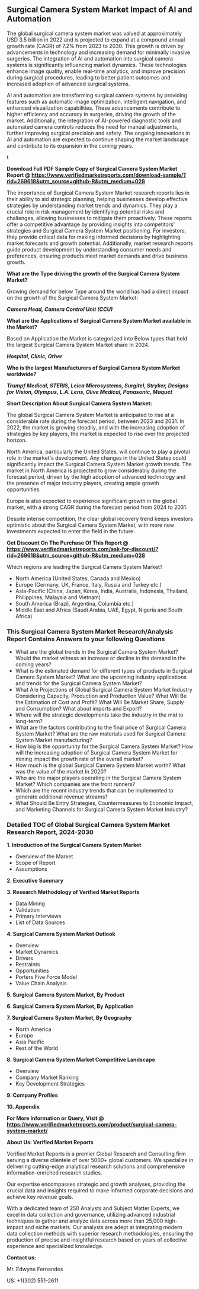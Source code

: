 <h2>Surgical Camera System Market Impact of AI and Automation</h2><p>The global surgical camera system market was valued at approximately USD 3.5 billion in 2022 and is projected to expand at a compound annual growth rate (CAGR) of 7.2% from 2023 to 2030. This growth is driven by advancements in technology and increasing demand for minimally invasive surgeries. The integration of AI and automation into surgical camera systems is significantly influencing market dynamics. These technologies enhance image quality, enable real-time analytics, and improve precision during surgical procedures, leading to better patient outcomes and increased adoption of advanced surgical systems.</p><p>AI and automation are transforming surgical camera systems by providing features such as automatic image optimization, intelligent navigation, and enhanced visualization capabilities. These advancements contribute to higher efficiency and accuracy in surgeries, driving the growth of the market. Additionally, the integration of AI-powered diagnostic tools and automated camera controls reduces the need for manual adjustments, further improving surgical precision and safety. The ongoing innovations in AI and automation are expected to continue shaping the market landscape and contribute to its expansion in the coming years.</p>t</p><p id="" class=""><strong>Download Full PDF Sample Copy of Surgical Camera System Market Report @ <a href="https://www.verifiedmarketreports.com/download-sample/?rid=269618&utm_source=github-R&utm_medium=028" target="_blank">https://www.verifiedmarketreports.com/download-sample/?rid=269618&utm_source=github-R&utm_medium=028</a></strong></p><p>The importance of&nbsp;Surgical Camera System Market research reports lies in their ability to aid strategic planning, helping businesses develop effective strategies by understanding market trends and dynamics. They play a crucial role in risk management by identifying potential risks and challenges, allowing businesses to mitigate them proactively. These reports offer a competitive advantage by providing insights into competitors' strategies and Surgical Camera System Market positioning. For investors, they provide critical data for making informed decisions by highlighting market forecasts and growth potential. Additionally, market research reports guide product development by understanding consumer needs and preferences, ensuring products meet market demands and drive business growth.</p><p><strong>What are the&nbsp;Type driving the growth of the Surgical Camera System Market?</strong></p><p id="" class="">Growing demand for below Type around the world has had a direct impact on the growth of the Surgical Camera System Market:</p><em><strong>Camera Head, Camera Control Unit (CCU)</strong></em></p><strong>What are the&nbsp;Applications&nbsp;of Surgical Camera System Market available in the Market?</strong></p><p id="" class="">Based on Application the Market is categorized into Below types that held the largest Surgical Camera System Market share In 2024.</p><em><strong>Hospital, Clinic, Other</strong></em></p><strong>Who is the largest Manufacturers of Surgical Camera System Market worldwide?</strong></p><p><em><strong>Trumpf Medical, STERIS, Leica Microsystems, Surgitel, Stryker, Designs for Vision, Olympus, L.A. Lens, Olive Medical, Panasonic, Maquet</strong></em></p><p id="" class=""><strong>Short Description About Surgical Camera System Market:</strong></p><p>The global Surgical Camera System Market is anticipated to rise at a considerable rate during the forecast period, between 2023 and 2031. In 2022, the market is growing steadily, and with the increasing adoption of strategies by key players, the market is expected to rise over the projected horizon.</p><p>North America, particularly the United States, will continue to play a pivotal role in the market's development. Any changes in the United States could significantly impact the Surgical Camera System Market growth trends. The market in North America is projected to grow considerably during the forecast period, driven by the high adoption of advanced technology and the presence of major industry players, creating ample growth opportunities.</p><p>Europe is also expected to experience significant growth in the global market, with a strong CAGR during the forecast period from 2024 to 2031.</p><p>Despite intense competition, the clear global recovery trend keeps investors optimistic about the Surgical Camera System Market, with more new investments expected to enter the field in the future.</p><p id="" class=""><strong>Get Discount On The Purchase Of This Report @ <a href="https://www.verifiedmarketreports.com/ask-for-discount/?rid=269618&utm_source=github-R&utm_medium=028" target="_blank">https://www.verifiedmarketreports.com/ask-for-discount/?rid=269618&utm_source=github-R&utm_medium=028</a></strong></p>Which regions are leading the Surgical Camera System Market?</p><ul><li>North America (United States, Canada and Mexico)</li><li>Europe (Germany, UK, France, Italy, Russia and Turkey etc.)</li><li>Asia-Pacific (China, Japan, Korea, India, Australia, Indonesia, Thailand, Philippines, Malaysia and Vietnam)</li><li>South America (Brazil, Argentina, Columbia etc.)</li><li>Middle East and Africa (Saudi Arabia, UAE, Egypt, Nigeria and South Africa)</li></ul><h3 id="" class="">This Surgical Camera System Market Research/Analysis Report Contains Answers to your following Questions</h3><ul><li>What are the global trends in the Surgical Camera System Market? Would the market witness an increase or decline in the demand in the coming years?</li><li>What is the estimated demand for different types of products in Surgical Camera System Market? What are the upcoming industry applications and trends for the Surgical Camera System Market?</li><li>What Are Projections of Global Surgical Camera System Market Industry Considering Capacity, Production and Production Value? What Will Be the Estimation of Cost and Profit? What Will Be Market Share, Supply and Consumption? What about imports and Export?</li><li>Where will the strategic developments take the industry in the mid to long-term?</li><li>What are the factors contributing to the final price of Surgical Camera System Market? What are the raw materials used for Surgical Camera System Market manufacturing?</li><li>How big is the opportunity for the Surgical Camera System Market? How will the increasing adoption of Surgical Camera System Market for mining impact the growth rate of the overall market?</li><li>How much is the global Surgical Camera System Market worth? What was the value of the market In 2020?</li><li>Who are the major players operating in the Surgical Camera System Market? Which companies are the front runners?</li><li>Which are the recent industry trends that can be implemented to generate additional revenue streams?</li><li>What Should Be Entry Strategies, Countermeasures to Economic Impact, and Marketing Channels for Surgical Camera System Market Industry?</li></ul><h3 id="" class="">Detailed TOC of Global Surgical Camera System Market Research Report, 2024-2030</h3><p id="" class=""><strong>1. Introduction of the Surgical Camera System Market</strong></p><ul><li>Overview of the Market</li><li>Scope of Report</li><li>Assumptions</li></ul><p id="" class=""><strong>2. Executive Summary</strong></p><p id="" class=""><strong>3. Research Methodology of Verified Market Reports</strong></p><ul><li>Data Mining</li><li>Validation</li><li>Primary Interviews</li><li>List of Data Sources</li></ul><p id="" class=""><strong>4. Surgical Camera System Market Outlook</strong></p><ul><li>Overview</li><li>Market Dynamics</li><li>Drivers</li><li>Restraints</li><li>Opportunities</li><li>Porters Five Force Model</li><li>Value Chain Analysis</li></ul><p id="" class=""><strong>5. Surgical Camera System Market, By Product</strong></p><p id="" class=""><strong>6. Surgical Camera System Market, By Application</strong></p><p id="" class=""><strong>7. Surgical Camera System Market, By Geography</strong></p><ul><li>North America</li><li>Europe</li><li>Asia Pacific</li><li>Rest of the World</li></ul><p id="" class=""><strong>8. Surgical Camera System Market Competitive Landscape</strong></p><ul><li>Overview</li><li>Company Market Ranking</li><li>Key Development Strategies</li></ul><p id="" class=""><strong>9. Company Profiles</strong></p><p id="" class=""><strong>10. Appendix</strong></p><p id="" class=""><strong>For More Information or Query, Visit @ <a href="https://www.verifiedmarketreports.com/product/surgical-camera-system-market/" target="_blank">https://www.verifiedmarketreports.com/product/surgical-camera-system-market/</a></strong></p><p id="" class=""><strong>About Us: Verified Market Reports</strong></p><p id="" class="">Verified Market Reports is a premier Global Research and Consulting firm serving a diverse clientele of over 5000+ global customers. We specialize in delivering cutting-edge analytical research solutions and comprehensive information-enriched research studies.</p><p id="" class="">Our expertise encompasses strategic and growth analyses, providing the crucial data and insights required to make informed corporate decisions and achieve key revenue goals.</p><p id="" class="">With a dedicated team of 250 Analysts and Subject Matter Experts, we excel in data collection and governance, utilizing advanced industrial techniques to gather and analyze data across more than 25,000 high-impact and niche markets. Our analysts are adept at integrating modern data collection methods with superior research methodologies, ensuring the production of precise and insightful research based on years of collective experience and specialized knowledge.</p><p id="" class=""><strong>Contact us:</strong></p><p id="" class="">Mr. Edwyne Fernandes</p><p id="" class="">US: +1(302) 551-2611</p>